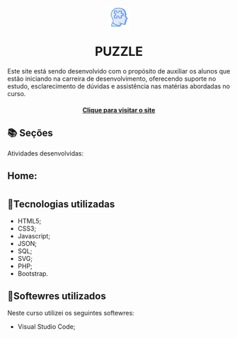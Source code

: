 <h1 align="center">
  <img align="center" alt="Js" height="50" width="50" src="view/img/logo-2.png">
  <br> <br>
  PUZZLE
</h1>

Este site está sendo desenvolvido com o propósito de auxiliar os alunos que estão iniciando na carreira de desenvolvimento, oferecendo suporte no estudo, esclarecimento de dúvidas e assistência nas matérias abordadas no curso.

<h4 align="center">
 <a href="#" id="btn">Clique para visitar o site</a>
</h4>

## 📚 Seções

Atividades desenvolvidas:

**Home:**
-
#

## 📂Tecnologias utilizadas
- HTML5;
- CSS3;
- Javascript;
- JSON;
- SQL;
- SVG;
- PHP;
- Bootstrap.

## 📂Softewres utilizados

Neste curso utilizei os seguintes softewres:

- Visual Studio Code;



